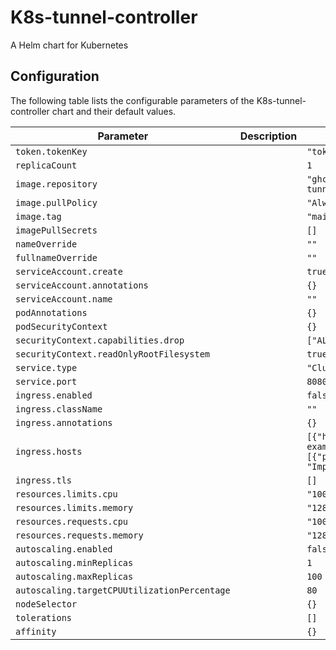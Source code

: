 
K8s-tunnel-controller
===========

A Helm chart for Kubernetes


## Configuration

The following table lists the configurable parameters of the K8s-tunnel-controller chart and their default values.

| Parameter                | Description             | Default        |
| ------------------------ | ----------------------- | -------------- |
| `token.tokenKey` |  | `"token"` |
| `replicaCount` |  | `1` |
| `image.repository` |  | `"ghcr.io/angelbarrera92/k8s-tunnel-controller"` |
| `image.pullPolicy` |  | `"Always"` |
| `image.tag` |  | `"main"` |
| `imagePullSecrets` |  | `[]` |
| `nameOverride` |  | `""` |
| `fullnameOverride` |  | `""` |
| `serviceAccount.create` |  | `true` |
| `serviceAccount.annotations` |  | `{}` |
| `serviceAccount.name` |  | `""` |
| `podAnnotations` |  | `{}` |
| `podSecurityContext` |  | `{}` |
| `securityContext.capabilities.drop` |  | `["ALL"]` |
| `securityContext.readOnlyRootFilesystem` |  | `true` |
| `service.type` |  | `"ClusterIP"` |
| `service.port` |  | `8080` |
| `ingress.enabled` |  | `false` |
| `ingress.className` |  | `""` |
| `ingress.annotations` |  | `{}` |
| `ingress.hosts` |  | `[{"host": "chart-example.local", "paths": [{"path": "/", "pathType": "ImplementationSpecific"}]}]` |
| `ingress.tls` |  | `[]` |
| `resources.limits.cpu` |  | `"100m"` |
| `resources.limits.memory` |  | `"128Mi"` |
| `resources.requests.cpu` |  | `"100m"` |
| `resources.requests.memory` |  | `"128Mi"` |
| `autoscaling.enabled` |  | `false` |
| `autoscaling.minReplicas` |  | `1` |
| `autoscaling.maxReplicas` |  | `100` |
| `autoscaling.targetCPUUtilizationPercentage` |  | `80` |
| `nodeSelector` |  | `{}` |
| `tolerations` |  | `[]` |
| `affinity` |  | `{}` |





